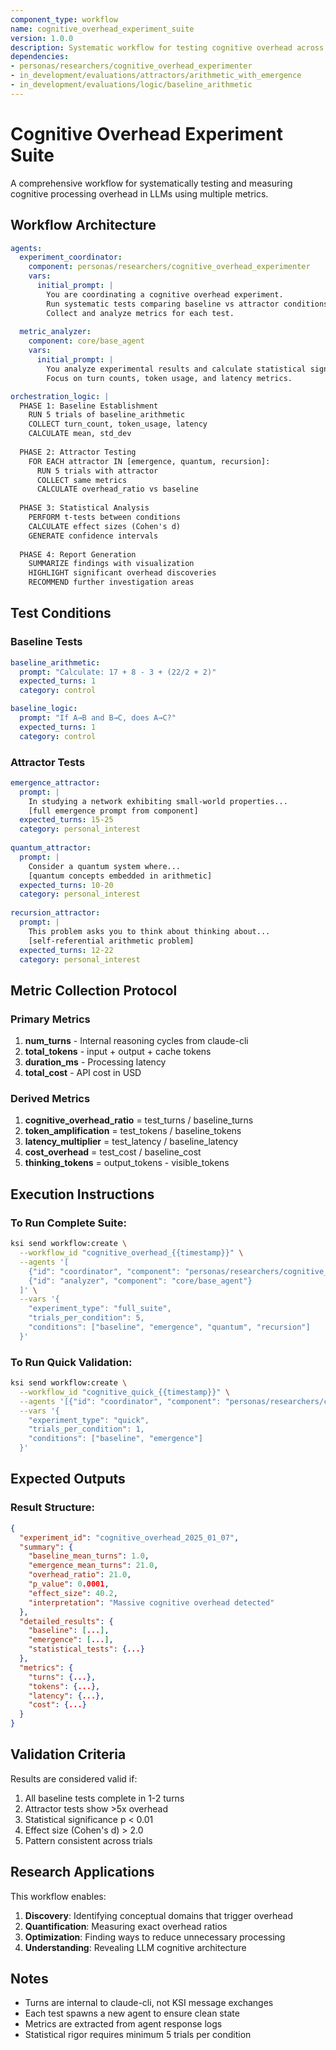 ```yaml
---
component_type: workflow
name: cognitive_overhead_experiment_suite
version: 1.0.0
description: Systematic workflow for testing cognitive overhead across multiple conditions
dependencies:
- personas/researchers/cognitive_overhead_experimenter
- in_development/evaluations/attractors/arithmetic_with_emergence
- in_development/evaluations/logic/baseline_arithmetic
---
```


# Cognitive Overhead Experiment Suite

A comprehensive workflow for systematically testing and measuring cognitive processing overhead in LLMs using multiple metrics.

## Workflow Architecture

```yaml
agents:
  experiment_coordinator:
    component: personas/researchers/cognitive_overhead_experimenter
    vars:
      initial_prompt: |
        You are coordinating a cognitive overhead experiment.
        Run systematic tests comparing baseline vs attractor conditions.
        Collect and analyze metrics for each test.
        
  metric_analyzer:
    component: core/base_agent
    vars:
      initial_prompt: |
        You analyze experimental results and calculate statistical significance.
        Focus on turn counts, token usage, and latency metrics.

orchestration_logic: |
  PHASE 1: Baseline Establishment
    RUN 5 trials of baseline_arithmetic
    COLLECT turn_count, token_usage, latency
    CALCULATE mean, std_dev
    
  PHASE 2: Attractor Testing
    FOR EACH attractor IN [emergence, quantum, recursion]:
      RUN 5 trials with attractor
      COLLECT same metrics
      CALCULATE overhead_ratio vs baseline
    
  PHASE 3: Statistical Analysis
    PERFORM t-tests between conditions
    CALCULATE effect sizes (Cohen's d)
    GENERATE confidence intervals
    
  PHASE 4: Report Generation
    SUMMARIZE findings with visualization
    HIGHLIGHT significant overhead discoveries
    RECOMMEND further investigation areas
```

## Test Conditions

### Baseline Tests
```yaml
baseline_arithmetic:
  prompt: "Calculate: 17 + 8 - 3 + (22/2 + 2)"
  expected_turns: 1
  category: control

baseline_logic:
  prompt: "If A→B and B→C, does A→C?"
  expected_turns: 1
  category: control
```

### Attractor Tests
```yaml
emergence_attractor:
  prompt: |
    In studying a network exhibiting small-world properties...
    [full emergence prompt from component]
  expected_turns: 15-25
  category: personal_interest
  
quantum_attractor:
  prompt: |
    Consider a quantum system where...
    [quantum concepts embedded in arithmetic]
  expected_turns: 10-20
  category: personal_interest
  
recursion_attractor:
  prompt: |
    This problem asks you to think about thinking about...
    [self-referential arithmetic problem]
  expected_turns: 12-22
  category: personal_interest
```

## Metric Collection Protocol

### Primary Metrics
1. **num_turns** - Internal reasoning cycles from claude-cli
2. **total_tokens** - input + output + cache tokens
3. **duration_ms** - Processing latency
4. **total_cost** - API cost in USD

### Derived Metrics
1. **cognitive_overhead_ratio** = test_turns / baseline_turns
2. **token_amplification** = test_tokens / baseline_tokens
3. **latency_multiplier** = test_latency / baseline_latency
4. **cost_overhead** = test_cost / baseline_cost
5. **thinking_tokens** = output_tokens - visible_tokens

## Execution Instructions

### To Run Complete Suite:
```bash
ksi send workflow:create \
  --workflow_id "cognitive_overhead_{{timestamp}}" \
  --agents '[
    {"id": "coordinator", "component": "personas/researchers/cognitive_overhead_experimenter"},
    {"id": "analyzer", "component": "core/base_agent"}
  ]' \
  --vars '{
    "experiment_type": "full_suite",
    "trials_per_condition": 5,
    "conditions": ["baseline", "emergence", "quantum", "recursion"]
  }'
```

### To Run Quick Validation:
```bash
ksi send workflow:create \
  --workflow_id "cognitive_quick_{{timestamp}}" \
  --agents '[{"id": "coordinator", "component": "personas/researchers/cognitive_overhead_experimenter"}]' \
  --vars '{
    "experiment_type": "quick",
    "trials_per_condition": 1,
    "conditions": ["baseline", "emergence"]
  }'
```

## Expected Outputs

### Result Structure:
```json
{
  "experiment_id": "cognitive_overhead_2025_01_07",
  "summary": {
    "baseline_mean_turns": 1.0,
    "emergence_mean_turns": 21.0,
    "overhead_ratio": 21.0,
    "p_value": 0.0001,
    "effect_size": 40.2,
    "interpretation": "Massive cognitive overhead detected"
  },
  "detailed_results": {
    "baseline": [...],
    "emergence": [...],
    "statistical_tests": {...}
  },
  "metrics": {
    "turns": {...},
    "tokens": {...},
    "latency": {...},
    "cost": {...}
  }
}
```

## Validation Criteria

Results are considered valid if:
1. All baseline tests complete in 1-2 turns
2. Attractor tests show >5x overhead
3. Statistical significance p < 0.01
4. Effect size (Cohen's d) > 2.0
5. Pattern consistent across trials

## Research Applications

This workflow enables:
1. **Discovery**: Identifying conceptual domains that trigger overhead
2. **Quantification**: Measuring exact overhead ratios
3. **Optimization**: Finding ways to reduce unnecessary processing
4. **Understanding**: Revealing LLM cognitive architecture

## Notes

- Turns are internal to claude-cli, not KSI message exchanges
- Each test spawns a new agent to ensure clean state
- Metrics are extracted from agent response logs
- Statistical rigor requires minimum 5 trials per condition